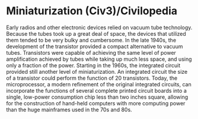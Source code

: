 # Miniaturization (Civ3)/Civilopedia

Early radios and other electronic devices relied on vacuum tube technology. Because the tubes took up a great deal of space, the devices that 
utilized them tended to be very bulky and cumbersome. In the late 1940s, the development of the transistor provided a compact alternative to 
vacuum tubes. Transistors were capable of achieving the same level of power amplification achieved by tubes while taking up much less space,
and using only a fraction of the power. Starting in the 1960s, the integrated circuit provided still another level of miniaturization. An integrated 
circuit the size of a transistor could perform the function of 20 transistors. Today, the microprocessor, a modern refinement of the original 
integrated circuits, can incorporate the functions of several complete printed circuit boards into a single, low-power consumption chip less 
than two inches square, allowing for the construction of hand-held computers with more computing power than the huge mainframes used in 
the 70s and 80s.